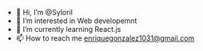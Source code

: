 - 👋 Hi, I’m @Syloril
- 👀 I’m interested in Web developemnt
- 🌱 I’m currently learning React.js
- 📫 How to reach me enriquegonzalez1031@gmail.com

<!---
Syloril/Syloril is a ✨ special ✨ repository because its `README.md` (this file) appears on your GitHub profile.
You can click the Preview link to take a look at your changes.
--->
